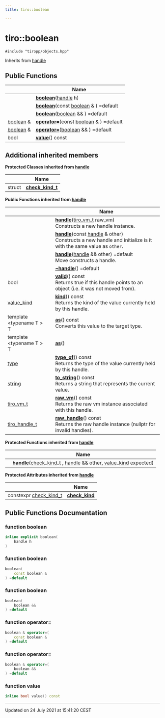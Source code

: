 ```yaml
---
title: tiro::boolean

---
```


# tiro::boolean






`#include "tiropp/objects.hpp"`

Inherits from [handle](/docs/api/classes/classtiro_1_1handle)

## Public Functions

|                | Name           |
| -------------- | -------------- |
| | **[boolean](/docs/api/classes/classtiro_1_1boolean#function-boolean)**([handle](/docs/api/classes/classtiro_1_1handle) h) |
| | **[boolean](/docs/api/classes/classtiro_1_1boolean#function-boolean)**(const [boolean](/docs/api/classes/classtiro_1_1boolean) & ) =default |
| | **[boolean](/docs/api/classes/classtiro_1_1boolean#function-boolean)**([boolean](/docs/api/classes/classtiro_1_1boolean) && ) =default |
| [boolean](/docs/api/classes/classtiro_1_1boolean) & | **[operator=](/docs/api/classes/classtiro_1_1boolean#function-operator=)**(const [boolean](/docs/api/classes/classtiro_1_1boolean) & ) =default |
| [boolean](/docs/api/classes/classtiro_1_1boolean) & | **[operator=](/docs/api/classes/classtiro_1_1boolean#function-operator=)**([boolean](/docs/api/classes/classtiro_1_1boolean) && ) =default |
| bool | **[value](/docs/api/classes/classtiro_1_1boolean#function-value)**() const |

## Additional inherited members

**Protected Classes inherited from [handle](/docs/api/classes/classtiro_1_1handle)**

|                | Name           |
| -------------- | -------------- |
| struct | **[check_kind_t](/docs/api/classes/structtiro_1_1handle_1_1check__kind__t)**  |

**Public Functions inherited from [handle](/docs/api/classes/classtiro_1_1handle)**

|                | Name           |
| -------------- | -------------- |
| | **[handle](/docs/api/classes/classtiro_1_1handle#function-handle)**([tiro_vm_t](/docs/api/files/def_8h#typedef-tiro_vm_t) raw_vm)<br>Constructs a new handle instance.  |
| | **[handle](/docs/api/classes/classtiro_1_1handle#function-handle)**(const [handle](/docs/api/classes/classtiro_1_1handle) & other)<br>Constructs a new handle and initialize is it with the same value as `other`.  |
| | **[handle](/docs/api/classes/classtiro_1_1handle#function-handle)**([handle](/docs/api/classes/classtiro_1_1handle) && other) =default<br>Move constructs a handle.  |
| | **[~handle](/docs/api/classes/classtiro_1_1handle#function-~handle)**() =default |
| bool | **[valid](/docs/api/classes/classtiro_1_1handle#function-valid)**() const<br>Returns true if this handle points to an object (i.e. it was not moved from).  |
| [value_kind](/docs/api/namespaces/namespacetiro#enum-value_kind) | **[kind](/docs/api/classes/classtiro_1_1handle#function-kind)**() const<br>Returns the kind of the value currently held by this handle.  |
| template <typename T \> <br>T | **[as](/docs/api/classes/classtiro_1_1handle#function-as)**() const<br>Converts this value to the target type.  |
| template <typename T \> <br>T | **[as](/docs/api/classes/classtiro_1_1handle#function-as)**() |
| [type](/docs/api/classes/classtiro_1_1type) | **[type_of](/docs/api/classes/classtiro_1_1handle#function-type_of)**() const<br>Returns the type of the value currently held by this handle.  |
| [string](/docs/api/classes/classtiro_1_1string) | **[to_string](/docs/api/classes/classtiro_1_1handle#function-to_string)**() const<br>Returns a string that represents the current value.  |
| [tiro_vm_t](/docs/api/files/def_8h#typedef-tiro_vm_t) | **[raw_vm](/docs/api/classes/classtiro_1_1handle#function-raw_vm)**() const<br>Returns the raw vm instance associated with this handle.  |
| [tiro_handle_t](/docs/api/files/def_8h#typedef-tiro_handle_t) | **[raw_handle](/docs/api/classes/classtiro_1_1handle#function-raw_handle)**() const<br>Returns the raw handle instance (nullptr for invalid handles).  |

**Protected Functions inherited from [handle](/docs/api/classes/classtiro_1_1handle)**

|                | Name           |
| -------------- | -------------- |
| | **[handle](/docs/api/classes/classtiro_1_1handle#function-handle)**([check_kind_t](/docs/api/classes/structtiro_1_1handle_1_1check__kind__t) , [handle](/docs/api/classes/classtiro_1_1handle) && other, [value_kind](/docs/api/namespaces/namespacetiro#enum-value_kind) expected) |

**Protected Attributes inherited from [handle](/docs/api/classes/classtiro_1_1handle)**

|                | Name           |
| -------------- | -------------- |
| constexpr [check_kind_t](/docs/api/classes/structtiro_1_1handle_1_1check__kind__t) | **[check_kind](/docs/api/classes/classtiro_1_1handle#variable-check_kind)**  |


## Public Functions Documentation

### function boolean

```cpp
inline explicit boolean(
    handle h
)
```


### function boolean

```cpp
boolean(
    const boolean & 
) =default
```


### function boolean

```cpp
boolean(
    boolean && 
) =default
```


### function operator=

```cpp
boolean & operator=(
    const boolean & 
) =default
```


### function operator=

```cpp
boolean & operator=(
    boolean && 
) =default
```


### function value

```cpp
inline bool value() const
```


-------------------------------

Updated on 24 July 2021 at 15:41:20 CEST